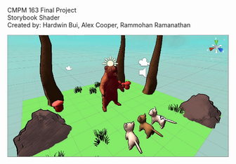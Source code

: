 CMPM 163 Final Project  
Storybook Shader  
Created by: Hardwin Bui, Alex Cooper, Rammohan Ramanathan  
  
![](Example.JPG)